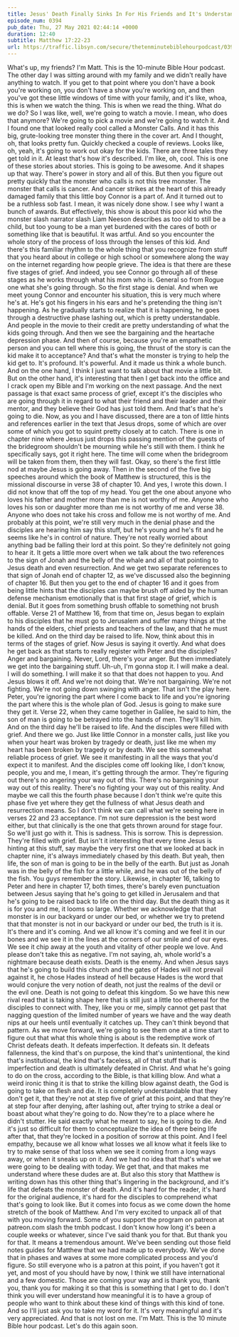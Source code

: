 ```yaml
---
title: Jesus' Death Finally Sinks In For His Friends and It's Understandably Tough
episode_num: 0394
pub_date: Thu, 27 May 2021 02:44:14 +0000
duration: 12:40
subtitle: Matthew 17:22-23
url: https://traffic.libsyn.com/secure/thetenminutebiblehourpodcast/0394_-_Jesus_Death_Finally_Sinks_In_For_His_Friends_and_Its_Understandably_Tough.mp3
---
```


 What's up, my friends? I'm Matt. This is the 10-minute Bible Hour podcast. The other day I was sitting around with my family and we didn't really have anything to watch. If you get to that point where you don't have a book you're working on, you don't have a show you're working on, and then you've got these little windows of time with your family, and it's like, whoa, this is when we watch the thing. This is when we read the thing. What do we do? So I was like, well, we're going to watch a movie. I mean, who does that anymore? We're going to pick a movie and we're going to watch it. And I found one that looked really cool called a Monster Calls. And it has this big, grute-looking tree monster thing there in the cover art. And I thought, oh, that looks pretty fun. Quickly checked a couple of reviews. Looks like, oh, yeah, it's going to work out okay for the kids. There are three tales they get told in it. At least that's how it's described. I'm like, oh, cool. This is one of these stories about stories. This is going to be awesome. And it shapes up that way. There's power in story and all of this. But then you figure out pretty quickly that the monster who calls is not this tree monster. The monster that calls is cancer. And cancer strikes at the heart of this already damaged family that this little boy Connor is a part of. And it turned out to be a ruthless sob fast. I mean, it was nicely done show. I see why I want a bunch of awards. But effectively, this show is about this poor kid who the monster slash narrator slash Liam Neeson describes as too old to still be a child, but too young to be a man yet burdened with the cares of both or something like that is beautiful. It was artful. And so you encounter the whole story of the process of loss through the lenses of this kid. And there's this familiar rhythm to the whole thing that you recognize from stuff that you heard about in college or high school or somewhere along the way on the internet regarding how people grieve. The idea is that there are these five stages of grief. And indeed, you see Connor go through all of these stages as he works through what his mom who is. General so from Rogue one what she's going through. So the first stage is denial. And when we meet young Connor and encounter his situation, this is very much where he's at. He's got his fingers in his ears and he's pretending the thing isn't happening. As he gradually starts to realize that it is happening, he goes through a destructive phase lashing out, which is pretty understandable. And people in the movie to their credit are pretty understanding of what the kids going through. And then we see the bargaining and the heartache depression phase. And then of course, because you're an empathetic person and you can tell where this is going, the thrust of the story is can the kid make it to acceptance? And that's what the monster is trying to help the kid get to. It's profound. It's powerful. And it made us think a whole bunch. And on the one hand, I think I just want to talk about that movie a little bit. But on the other hand, it's interesting that then I get back into the office and I crack open my Bible and I'm working on the next passage. And the next passage is that exact same process of grief, except it's the disciples who are going through it in regard to what their friend and their leader and their mentor, and they believe their God has just told them. And that's that he's going to die. Now, as you and I have discussed, there are a ton of little hints and references earlier in the text that Jesus drops, some of which are over some of which you got to squint pretty closely at to catch. There is one in chapter nine where Jesus just drops this passing mention of the guests of the bridegroom shouldn't be mourning while he's still with them. I think he specifically says, got it right here. The time will come when the bridegroom will be taken from them, then they will fast. Okay, so there's the first little nod at maybe Jesus is going away. Then in the second of the five big speeches around which the book of Matthew is structured, this is the missional discourse in verse 38 of chapter 10. And yes, I wrote this down. I did not know that off the top of my head. You get the one about anyone who loves his father and mother more than me is not worthy of me. Anyone who loves his son or daughter more than me is not worthy of me and verse 38. Anyone who does not take his cross and follow me is not worthy of me. And probably at this point, we're still very much in the denial phase and the disciples are hearing him say this stuff, but he's young and he's fit and he seems like he's in control of nature. They're not really worried about anything bad be falling their lord at this point. So they're definitely not going to hear it. It gets a little more overt when we talk about the two references to the sign of Jonah and the belly of the whale and all of that pointing to Jesus death and even resurrection. And we get two separate references to that sign of Jonah end of chapter 12, as we've discussed also the beginning of chapter 16. But then you get to the end of chapter 16 and it goes from being little hints that the disciples can maybe brush off aided by the human defense mechanism emotionally that is that first stage of grief, which is denial. But it goes from something brush offable to something not brush offable. Verse 21 of Matthew 16, from that time on, Jesus began to explain to his disciples that he must go to Jerusalem and suffer many things at the hands of the elders, chief priests and teachers of the law, and that he must be killed. And on the third day be raised to life. Now, think about this in terms of the stages of grief. Now Jesus is saying it overtly. And what does he get back as that starts to really register with Peter and the disciples? Anger and bargaining. Never, Lord, there's your anger. But then immediately we get into the bargaining stuff. Uh-uh, I'm gonna stop it. I will make a deal. I will do something. I will make it so that that does not happen to you. And Jesus blows it off. And we're not doing that. We're not bargaining. We're not fighting. We're not going down swinging with anger. That isn't the play here. Peter, you're ignoring the part where I come back to life and you're ignoring the part where this is the whole plan of God. Jesus is going to make sure they get it. Verse 22, when they came together in Galilee, he said to him, the son of man is going to be betrayed into the hands of men. They'll kill him. And on the third day he'll be raised to life. And the disciples were filled with grief. And there we go. Just like little Connor in a monster calls, just like you when your heart was broken by tragedy or death, just like me when my heart has been broken by tragedy or by death. We see this somewhat reliable process of grief. We see it manifesting in all the ways that you'd expect it to manifest. And the disciples come off looking like, I don't know, people, you and me, I mean, it's getting through the armor. They're figuring out there's no angering your way out of this. There's no bargaining your way out of this reality. There's no fighting your way out of this reality. And maybe we call this the fourth phase because I don't think we're quite this phase five yet where they get the fullness of what Jesus death and resurrection means. So I don't think we can call what we're seeing here in verses 22 and 23 acceptance. I'm not sure depression is the best word either, but that clinically is the one that gets thrown around for stage four. So we'll just go with it. This is sadness. This is sorrow. This is depression. They're filled with grief. But isn't it interesting that every time Jesus is hinting at this stuff, say maybe the very first one that we looked at back in chapter nine, it's always immediately chased by this death. But yeah, then life, the son of man is going to be in the belly of the earth. But just as Jonah was in the belly of the fish for a little while, and he was out of the belly of the fish. You guys remember the story. Likewise, in chapter 16, talking to Peter and here in chapter 17, both times, there's barely even punctuation between Jesus saying that he's going to get killed in Jerusalem and that he's going to be raised back to life on the third day. But the death thing as it is for you and me, it looms so large. Whether we acknowledge that that monster is in our backyard or under our bed, or whether we try to pretend that that monster is not in our backyard or under our bed, the truth is it is. It's there and it's coming. And we all know it's coming and we feel it in our bones and we see it in the lines at the corners of our smile and of our eyes. We see it chip away at the youth and vitality of other people we love. And please don't take this as negative. I'm not saying, ah, whole world's a nightmare because death exists. Death is the enemy. And when Jesus says that he's going to build this church and the gates of Hades will not prevail against it, he chose Hades instead of hell because Hades is the word that would conjure the very notion of death, not just the realms of the devil or the evil one. Death is not going to defeat this kingdom. So we have this new rival read that is taking shape here that is still just a little too ethereal for the disciples to connect with. They, like you or me, simply cannot get past that nagging question of the limited number of years we have and the way death nips at our heels until eventually it catches up. They can't think beyond that pattern. As we move forward, we're going to see them one at a time start to figure out that what this whole thing is about is the redemptive work of Christ defeats death. It defeats imperfection. It defeats sin. It defeats fallenness, the kind that's on purpose, the kind that's unintentional, the kind that's institutional, the kind that's faceless, all of that stuff that is imperfection and death is ultimately defeated in Christ. And what he's going to do on the cross, according to the Bible, is that killing blow. And what a weird ironic thing it is that to strike the killing blow against death, the God is going to take on flesh and die. It is completely understandable that they don't get it, that they're not at step five of grief at this point, and that they're at step four after denying, after lashing out, after trying to strike a deal or boast about what they're going to do. Now they're to a place where he didn't stutter. He said exactly what he meant to say, he is going to die. And it's just so difficult for them to conceptualize the idea of there being life after that, that they're locked in a position of sorrow at this point. And I feel empathy, because we all know what losses we all know what it feels like to try to make sense of that loss when we see it coming from a long ways away, or when it sneaks up on it. And we had no idea that that's what we were going to be dealing with today. We get that, and that makes me understand where these dudes are at. But also this story that Matthew is writing down has this other thing that's lingering in the background, and it's life that defeats the monster of death. And it's hard for the reader, it's hard for the original audience, it's hard for the disciples to comprehend what that's going to look like. But it comes into focus as we come down the home stretch of the book of Matthew. And I'm very excited to unpack all of that with you moving forward. Some of you support the program on patreon at patreon.com slash the tmbh podcast. I don't know how long it's been a couple weeks or whatever, since I've said thank you for that. But thank you for that. It means a tremendous amount. We've been sending out those field notes guides for Matthew that we had made up to everybody. We've done that in phases and waves at some more complicated process and you'd figure. So still everyone who is a patron at this point, if you haven't got it yet, and most of you should have by now, I think we still have international and a few domestic. Those are coming your way and is thank you, thank you, thank you for making it so that this is something that I get to do. I don't think you will ever understand how meaningful it is to have a group of people who want to think about these kind of things with this kind of tone. And so I'll just ask you to take my word for it. It's very meaningful and it's very appreciated. And that is not lost on me. I'm Matt. This is the 10 minute Bible hour podcast. Let's do this again soon.
